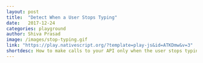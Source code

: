 ```yaml
---
layout: post
title:  "Detect When a User Stops Typing"
date:   2017-12-24
categories: playground
author: Shiva Prasad
image: /images/stop-typing.gif
link: "https://play.nativescript.org/?template=play-js&id=ATKDmw&v=3"
shortdesc: How to make calls to your API only when the user stops typing.
---
```

